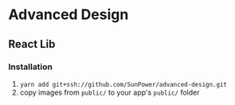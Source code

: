 # Advanced Design

## React Lib

### Installation

1. `yarn add git+ssh://github.com/SunPower/advanced-design.git`
2. copy images from `public/` to your app's `public/` folder
